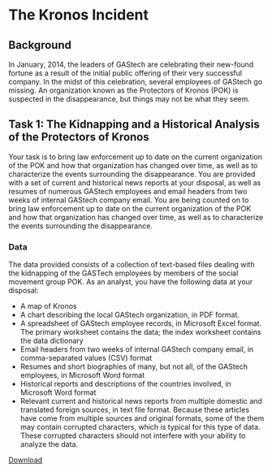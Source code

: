 #  The Kronos Incident

## Background
In January, 2014, the leaders of GAStech are celebrating their new-found fortune as
a result of the initial public offering of their very successful company. In the midst of this celebration, several
employees of GAStech go missing. An organization known as the Protectors of Kronos (POK) is suspected in
the disappearance, but things may not be what they seem.


## Task 1: The Kidnapping and a Historical Analysis of the Protectors of Kronos

Your task is to bring law enforcement up to date on the current organization of the POK and how that organization has changed over time, as well as to characterize the events surrounding the disappearance. You are provided with a set of current and historical news reports at your disposal, as well as resumes of numerous GAStech employees and email headers from two weeks of internal GAStech company email. You are being
counted on to bring law enforcement up to date on the current organization of the POK and how that organization has changed over time, as well as to characterize the events surrounding the disappearance.

### Data 
The data provided consists of a collection of text-based files dealing with the kidnapping of the GASTech employees by members of the social movement group POK.  As an analyst, you have the following data at your disposal:

* A map of Kronos
* A chart describing the local GAStech organization, in PDF format.
* A spreadsheet of GAStech employee records, in Microsoft Excel format. The primary worksheet contains the data; the index worksheet contains the data dictionary
* Email headers from two weeks of internal GAStech company email, in comma-separated values (CSV) format
* Resumes and short biographies of many, but not all, of the GAStech employees, in Microsoft Word format
* Historical reports and descriptions of the countries involved, in Microsoft Word format
* Relevant current and historical news reports from multiple domestic and translated foreign sources, in text file format. Because these articles have come from multiple sources and original formats, some of the them may contain corrupted characters, which is typical for this type of data. These corrupted characters should not interfere with your ability to analyze the data.

[Download](https://github.com/emmanueliarussi/DataScienceCapstone/tree/master/7_FinalProjects/TheKronosIncident/data/task1.zip)
